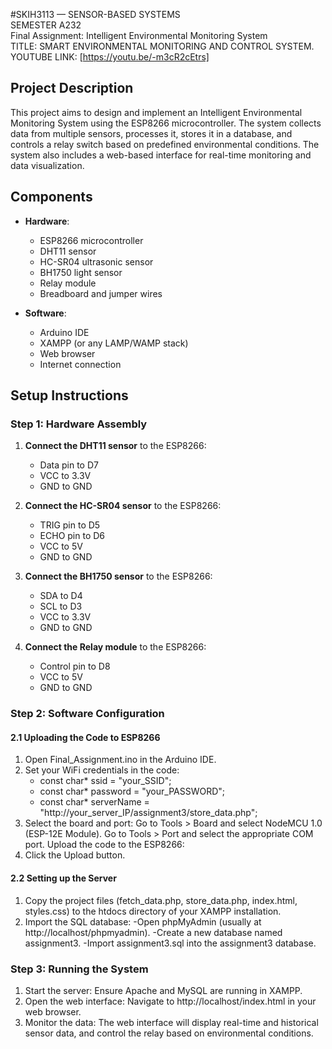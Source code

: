 #SKIH3113 — SENSOR-BASED SYSTEMS
<br>SEMESTER A232
<br>Final Assignment: Intelligent Environmental Monitoring System
<br>TITLE: SMART ENVIRONMENTAL MONITORING AND CONTROL SYSTEM.
<br>YOUTUBE LINK: [https://youtu.be/-m3cR2cEtrs]

## Project Description
This project aims to design and implement an Intelligent Environmental Monitoring System using the ESP8266 microcontroller. The system collects data from multiple sensors, processes it, stores it in a database, and controls a relay switch based on predefined environmental conditions. The system also includes a web-based interface for real-time monitoring and data visualization.

## Components
- **Hardware**:
  - ESP8266 microcontroller
  - DHT11 sensor
  - HC-SR04 ultrasonic sensor
  - BH1750 light sensor
  - Relay module
  - Breadboard and jumper wires

- **Software**:
  - Arduino IDE
  - XAMPP (or any LAMP/WAMP stack)
  - Web browser
  - Internet connection

## Setup Instructions

### Step 1: Hardware Assembly
1. **Connect the DHT11 sensor** to the ESP8266:
   - Data pin to D7
   - VCC to 3.3V
   - GND to GND

2. **Connect the HC-SR04 sensor** to the ESP8266:
   - TRIG pin to D5
   - ECHO pin to D6
   - VCC to 5V
   - GND to GND

3. **Connect the BH1750 sensor** to the ESP8266:
   - SDA to D4
   - SCL to D3
   - VCC to 3.3V
   - GND to GND

4. **Connect the Relay module** to the ESP8266:
   - Control pin to D8
   - VCC to 5V
   - GND to GND

### Step 2: Software Configuration
#### 2.1 Uploading the Code to ESP8266
1. Open Final_Assignment.ino in the Arduino IDE.
2. Set your WiFi credentials in the code:
   - const char* ssid = "your_SSID";
   - const char* password = "your_PASSWORD";
   - const char* serverName = "http://your_server_IP/assignment3/store_data.php";
3. Select the board and port:
   Go to Tools > Board and select NodeMCU 1.0 (ESP-12E Module).
   Go to Tools > Port and select the appropriate COM port.
   Upload the code to the ESP8266:
4. Click the Upload button.

#### 2.2 Setting up the Server
1. Copy the project files (fetch_data.php, store_data.php, index.html, styles.css) to the htdocs directory of your XAMPP installation.
2. Import the SQL database:
   -Open phpMyAdmin (usually at http://localhost/phpmyadmin).
   -Create a new database named assignment3.
   -Import assignment3.sql into the assignment3 database.

### Step 3: Running the System
1. Start the server: Ensure Apache and MySQL are running in XAMPP.
2. Open the web interface: Navigate to http://localhost/index.html in your web browser.
3. Monitor the data: The web interface will display real-time and historical sensor data, and control the relay based on environmental conditions.
